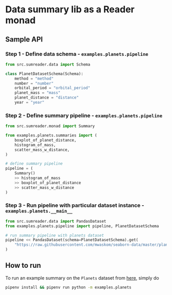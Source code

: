 # Data summary lib as a Reader monad

## Sample API

### Step 1 - Define data schema  - `examples.planets.pipeline`
```python
from src.sumreader.data import Schema

class PlanetDatasetSchema(Schema):
    method = "method"
    number = "number"
    orbital_period = "orbital_period"
    planet_mass = "mass"
    planet_distance = "distance"
    year = "year"
```

### Step 2 - Define summary pipeline - `examples.planets.pipeline`
```python
from src.sumreader.monad import Summary

from examples.planets.summaries import (
    boxplot_of_planet_distance,
    histogram_of_mass,
    scatter_mass_w_distance,
)

# define summary pipeline
pipeline = (
    Summary()
    >> histogram_of_mass
    >> boxplot_of_planet_distance
    >> scatter_mass_w_distance
)
```

### Step 3 - Run pipeline with particular dataset instance - `examples.planets.__main__`
```python
from src.sumreader.data import PandasDataset
from examples.planets.pipeline import pipeline, PlanetDatasetSchema

# run summary pipeline with planets dataset
pipeline << PandasDataset(schema=PlanetDatasetSchema).get(
    "https://raw.githubusercontent.com/mwaskom/seaborn-data/master/planets.csv"
)
```

## How to run
To run an example summary on the `Planets` dataset from [here](https://github.com/mwaskom/seaborn-data), simply do

```bash
pipenv install && pipenv run python -m examples.planets
```
